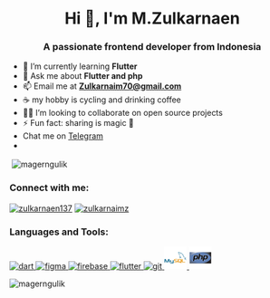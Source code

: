 <h1 align="center">Hi 👋, I'm M.Zulkarnaen</h1>
<h3 align="center">A passionate frontend developer from Indonesia</h3>

- 🌱 I’m currently learning **Flutter**
- 💬 Ask me about **Flutter and php**
- 📫 Email me at **Zulkarnaim70@gmail.com**
- ☕ my hobby is cycling and drinking coffee
- 🧑‍💻 I’m looking to collaborate on open source projects
- ⚡ Fun fact: sharing is magic 🐰
- Chat me on [Telegram](https://t.me/magerngulik)
- 
<p>&nbsp;<img align="center" src="https://github-readme-stats.vercel.app/api?username=magerngulik&show_icons=true&locale=en" alt="magerngulik" /></p>
<h3 align="left">Connect with me:</h3>
<p align="left">
<a href="https://linkedin.com/in/zulkarnaen137" target="blank"><img align="center" src="https://raw.githubusercontent.com/rahuldkjain/github-profile-readme-generator/master/src/images/icons/Social/linked-in-alt.svg" alt="zulkarnaen137" height="30" width="40" /></a>
<a href="https://instagram.com/zulkarnaimz" target="blank"><img align="center" src="https://raw.githubusercontent.com/rahuldkjain/github-profile-readme-generator/master/src/images/icons/Social/instagram.svg" alt="zulkarnaimz" height="30" width="40" /></a>
</p>

<h3 align="left">Languages and Tools:</h3>
<p align="left"> <a href="https://dart.dev" target="_blank" rel="noreferrer"> <img src="https://www.vectorlogo.zone/logos/dartlang/dartlang-icon.svg" alt="dart" width="40" height="40"/> </a> <a href="https://www.figma.com/" target="_blank" rel="noreferrer"> <img src="https://www.vectorlogo.zone/logos/figma/figma-icon.svg" alt="figma" width="40" height="40"/> </a> <a href="https://firebase.google.com/" target="_blank" rel="noreferrer"> <img src="https://www.vectorlogo.zone/logos/firebase/firebase-icon.svg" alt="firebase" width="40" height="40"/> </a> <a href="https://flutter.dev" target="_blank" rel="noreferrer"> <img src="https://www.vectorlogo.zone/logos/flutterio/flutterio-icon.svg" alt="flutter" width="40" height="40"/> </a> <a href="https://git-scm.com/" target="_blank" rel="noreferrer"> <img src="https://www.vectorlogo.zone/logos/git-scm/git-scm-icon.svg" alt="git" width="40" height="40"/> </a> <a href="https://www.mysql.com/" target="_blank" rel="noreferrer"> <img src="https://raw.githubusercontent.com/devicons/devicon/master/icons/mysql/mysql-original-wordmark.svg" alt="mysql" width="40" height="40"/> </a> <a href="https://www.php.net" target="_blank" rel="noreferrer"> <img src="https://raw.githubusercontent.com/devicons/devicon/master/icons/php/php-original.svg" alt="php" width="40" height="40"/> </a> </p>

<p><img align="left" src="https://github-readme-stats.vercel.app/api/top-langs?username=magerngulik&show_icons=true&locale=en&layout=compact" alt="magerngulik" /></p>


